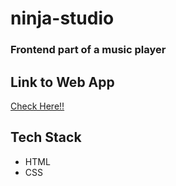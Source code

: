 # ninja-studio
### Frontend part of a music player

## Link to Web App
[Check Here!!](https://paulranjan694.github.io/ninja-studio/)

## Tech Stack
- HTML
- CSS
